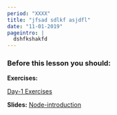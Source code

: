```yaml
---
period: "XXXX"
title: "jfsad sdlkf asjdfl"
date: "11-01-2019"
pageintro: | 
  dshfkshakfd
---
```


### Before this lesson you should:


**Exercises:** 
<!--exercises_begin-->
[Day-1 Exercises](https://docs.google.com/document/d/1nGvH5rrd2yhnZqnKfvgS5hBQqwhbbSVyHG31MenA7-o)
 <!--exercises_end-->

**Slides:** 
[Node-introduction](http://slides.mydemos.dk/node1/NodeIntro.html#1)